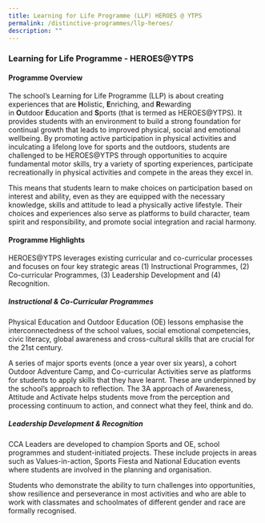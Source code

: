 ```yaml
---
title: Learning for Life Programme (LLP) HEROES @ YTPS
permalink: /distinctive-programmes/llp-heroes/
description: ""
---
```

### Learning for Life Programme - HEROES@YTPS

#### Programme Overview

The school’s Learning for Life Programme (LLP) is about creating experiences that are **H**olistic, **E**nriching, and **R**ewarding in **O**utdoor **E**ducation and **S**ports (that is termed as HEROES@YTPS). It provides students with an environment to build a strong foundation for continual growth that leads to improved physical, social and emotional wellbeing. By promoting active participation in physical activities and inculcating a lifelong love for sports and the outdoors, students are challenged to be HEROES@YTPS through opportunities to acquire fundamental motor skills, try a variety of sporting experiences, participate recreationally in physical activities and compete in the areas they excel in.

This means that students learn to make choices on participation based on interest and ability, even as they are equipped with the necessary knowledge, skills and attitude to lead a physically active lifestyle. Their choices and experiences also serve as platforms to build character, team spirit and responsibility, and promote social integration and racial harmony.

#### Programme Highlights

HEROES@YTPS leverages existing curricular and co-curricular processes and focuses on four key strategic areas (1) Instructional Programmes, (2) Co-curricular Programmes, (3) Leadership Development and (4) Recognition.

##### Instructional & Co-Curricular Programmes
Physical Education and Outdoor Education (OE) lessons emphasise the interconnectedness of the school values, social emotional competencies, civic literacy, global awareness and cross-cultural skills that are crucial for the 21st century.

A series of major sports events (once a year over six years), a cohort Outdoor Adventure Camp, and Co-curricular Activities serve as platforms for students to apply skills that they have learnt. These are underpinned by the school’s approach to reflection. The 3A approach of Awareness, Attitude and Activate helps students move from the perception and processing continuum to action, and connect what they feel, think and do.

##### Leadership Development & Recognition
CCA Leaders are developed to champion Sports and OE, school programmes and student-initiated projects. These include projects in areas such as Values-in-action, Sports Fiesta and National Education events where students are involved in the planning and organisation.

Students who demonstrate the ability to turn challenges into opportunities, show resilience and perseverance in most activities and who are able to work with classmates and schoolmates of different gender and race are formally recognised.

